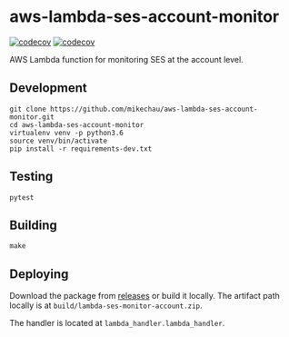 # aws-lambda-ses-account-monitor

[![codecov](https://travis-ci.org/mikechau/aws-lambda-ses-account-monitor.svg?branch=master)](https://travis-ci.org/mikechau/aws-lambda-ses-account-monitor) [![codecov](https://codecov.io/gh/mikechau/aws-lambda-ses-account-monitor/branch/master/graph/badge.svg)](https://codecov.io/gh/mikechau/aws-lambda-ses-account-monitor)

AWS Lambda function for monitoring SES at the account level.

## Development

```shell
git clone https://github.com/mikechau/aws-lambda-ses-account-monitor.git
cd aws-lambda-ses-account-monitor
virtualenv venv -p python3.6
source venv/bin/activate
pip install -r requirements-dev.txt
```

## Testing

```shell
pytest
```

## Building

```shell
make
```

## Deploying

Download the package from [releases](https://github.com/mikechau/aws-lambda-ses-account-monitor/releases) or build it locally. The artifact path locally is at `build/lambda-ses-monitor-account.zip`.

The handler is located at `lambda_handler.lambda_handler`.
